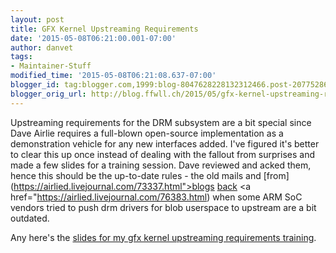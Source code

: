 ```yaml
---
layout: post
title: GFX Kernel Upstreaming Requirements
date: '2015-05-08T06:21:00.001-07:00'
author: danvet
tags:
- Maintainer-Stuff
modified_time: '2015-05-08T06:21:08.637-07:00'
blogger_id: tag:blogger.com,1999:blog-8047628228132312466.post-2077528684329538002
blogger_orig_url: http://blog.ffwll.ch/2015/05/gfx-kernel-upstreaming-requirements.html
---
```


Upstreaming requirements for the DRM subsystem are a bit special since Dave Airlie requires a full-blown open-source implementation as a demonstration vehicle for any new interfaces added. I've figured it's better to clear this up once instead of dealing with the fallout from surprises and made a few slides for a training session. Dave reviewed and acked them, hence this should be the up-to-date rules - the old mails and [from](https://airlied.livejournal.com/73337.html">blogs</a> [back](https://airlied.livejournal.com/73337.html) <a href="https://airlied.livejournal.com/76383.html) when some ARM SoC vendors tried to push drm drivers for blob userspace to upstream are a bit outdated.



Any here's the [slides for my gfx kernel upstreaming requirements training](https://secure.freedesktop.org/~danvet/presentations/gfx_kmd_upstream_abi_requirements.pdf).